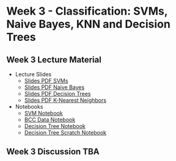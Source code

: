 # Week 3 - Classification: SVMs, Naive Bayes, KNN and Decision Trees

## Week 3 Lecture Material
- Lecture Slides
    - [Slides PDF SVMs](https://drive.google.com/file/d/1lcBMO3f261syydqj8r0xEoU4qaIvPd5y/view?usp=sharing)
    - [Slides PDF Naive Bayes](https://drive.google.com/file/d/1WpLHeOAW2n1B9_DcLvwzytAx2ME9_PK3/view?usp=sharing)
    - [Slides PDF Decision Trees](https://drive.google.com/file/d/1dLZ_KnupHEHkSQ7ncm3AsbKhmy6Zy7YU/view?usp=sharing)
    - [Slides PDF K-Nearest Neighbors](https://drive.google.com/file/d/1MOfv-3MUhmljkTD4jAfYSoA76db5-u3Q/view?usp=sharing)
- Notebooks
    - [SVM Notebook](https://colab.research.google.com/drive/1dJ7MmruKZAhBEYyUvh63IRHo5XWEHUO2?usp=sharing)
    - [BCC Data Notebook](https://colab.research.google.com/drive/1ksEGL7SJ_wutCIyPYx7Loe5EPdOij6dJ?usp=sharing)
    - [Decision Tree Notebook](https://colab.research.google.com/drive/1OptVsB2DknM0rG3sQdZ-BIz7Vseu5fum?usp=sharing)
    - [Decision Tree Scratch Notebook](https://colab.research.google.com/drive/1PKweOlRDaFI8GZ222odxu2pztfsBV98l?usp=sharing)
## Week 3 Discussion TBA
<!--
- [Slides](https://drive.google.com/file/d/1tVfwSoBPsZyJgLUVCXj_-iOBfl4G-1VE/view?usp=sharing)
- [Notebook](https://colab.research.google.com/drive/1PefCFZWEqd_QVf1eiLq0z_AChuLAKJgB?usp=sharing)
## Week 6 Discussion
- [Slides](https://drive.google.com/file/d/1N4fftaTgRtvIUT8AB_mEvSQ66L-IPPUL/view?usp=sharing)
- [Notebook](https://colab.research.google.com/drive/1kvchM4D-DhNNWZskUXtHevabqqMRey_0?usp=sharing)
